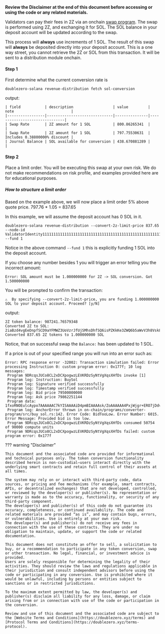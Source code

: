 **Review the Disclaimer at the end of this document before accessing or using the code or any
related materials.**


<!-- https://github.com/doublezerofoundation/doublezero-offchain/pull/159 -->


Validators can pay their fees in 2Z via an onchain [swap program](https://github.com/doublezerofoundation/doublezero-offchain/tree/main/crates/solana-interface/sol-conversion). The swap is performed using 2Z, and exchanging it for SOL. The SOL balance in your deposit account will be updated according to the swap.


This process will **always** use increments of 1 SOL. The result of this swap will **always** be deposited directly into your deposit account. This is a one way street, you cannot retrieve the 2Z or SOL from this transaction. It will be sent to a distribution module onchain.


#### Step 1
First determine what the current conversion rate is


```
doublezero-solana revenue-distribution fetch sol-conversion
```


output:
```
| field           | description                  | value         | note                          |
|-----------------|------------------------------|---------------|-------------------------------|
| Swap Rate       | 2Z amount for 1 SOL          | 800.86265341  |                               |
| Swap Rate       | 2Z amount for 1 SOL          | 797.75530631  | Includes 0.38800000% discount |
| Journal Balance | SOL available for conversion | 438.670881289 |                               |
```


#### Step 2
Place a limit order. You will be executing this swap at your own risk. We do not make recommendations on risk profile, and examples provided here are for educational purposes.


##### How to structure a limit order 
Based on the example above, we will now place a limit order 5% above quote price.
797.76 * 1.05 = 837.65


In this example, we will assume the deposit account has 0 SOL in it.


```
doublezero-solana revenue-distribution --convert-2z-limit-price 837.65 --node-id ValidatorIdentity11111111111111111111111111111111111111111111111111111111111111 --fund 1
```
Notice in the above command `--fund 1` this is explicitly funding 1 SOL into the deposit account.


If you choose any number besides 1 you will trigger an error telling you the incorrect amount:
```
Error: SOL amount must be 1.000000000 for 2Z -> SOL conversion. Got 1.500000000
```


You will be prompted to confirm the transaction:


```
⚠️  By specifying --convert-2z-limit-price, you are funding 1.000000000 SOL to your deposit account. Proceed? [y/N]
```


output:
```
2Z token balance: 987241.76579348
Converted 2Z to SOL: 2iaBzd4vgEeDnpfSCD9aYFMWZ3UoVzrJfUjSMhsDhfSQ6isPZKkKe3ZWQ6b5aWvV3h8Vsk8Mmde6wmCiidD4Qc6s
Converted 837.65 2Z tokens to 1.000000000 SOL
```
Notice, that on successful swap the `Balance:` has been updated to 1 SOL.


If a price is out of your specified range you will run into an error such as:
```
Error: RPC response error -32002: Transaction simulation failed: Error processing Instruction 0: custom program error: 0x177f; 10 log messages:
 Program 9DRcqsJUCo8CL2xDCXpogwzLEVKRDzSyNtVgXqsXHfDs invoke [1]
 Program log: Instruction: BuySol
 Program log: Signature verified successfully
 Program log: Timestamp verified successfully
 Program log: Bid price 79500000000
 Program log: Ask price 79862251144
 Program data: 1fxoRNOEulcAypo7AAAAAAC7kYISAAAAiD4pmBIAAAAsk/ZoAAAAAA4PxjWjgr+ERO7jDdvoOmT/WpgDFLfY+FGKKDdOw4PMAAAAAAAAAAA=
 Program log: AnchorError thrown in on-chain/programs/converter-program/src/buy_sol.rs:142. Error Code: BidTooLow. Error Number: 6015. Error Message: Provided bid is too low.
 Program 9DRcqsJUCo8CL2xDCXpogwzLEVKRDzSyNtVgXqsXHfDs consumed 50754 of 90000 compute units
 Program 9DRcqsJUCo8CL2xDCXpogwzLEVKRDzSyNtVgXqsXHfDs failed: custom program error: 0x177f
```

??? warning "Disclaimer"
    
    This document and the associated code are provided for informational and technical purposes only. The token conversion functionality described herein is non-custodial—users interact directly with the underlying smart contracts and retain full control of their assets at all times.

    The system may rely on or interact with third-party code, data sources, or pricing and fee mechanisms (for example, smart contracts, APIs, or decentralized exchanges) that are not developed, controlled, or reviewed by the developer(s) or publisher(s). No representation or warranty is made as to the accuracy, functionality, or security of any third-party component.
    The developer(s) and publisher(s) of this code do not guarantee its accuracy, completeness, or continued availability. The code and related materials are provided “as is”, and may contain bugs, errors, or vulnerabilities. Use is entirely at your own risk.
    The developer(s) and publisher(s) do not receive any fees in connection with the use of these contracts. They are under no obligation to maintain, update, or support the code or related documentation.

    This document does not constitute an offer to sell, a solicitation to buy, or a recommendation to participate in any token conversion, swap or other transaction. No legal, financial, or investment advice is provided.
    Users are solely responsible for determining the legality of their activities. They should review the laws and regulations applicable in their jurisdiction and consult independent advisors before using the code or participating in any conversion. Use is prohibited where it would be unlawful, including by persons or entities subject to sanctions or in restricted jurisdictions.

    To the maximum extent permitted by law, the developer(s) and publisher(s) disclaim all liability for any loss, damage, or claim arising from or in connection with use of the code or participation in the conversion.

    Review and use of this document and the associated code are subject to the [Website Terms and Conditions](https://doublezero.xyz/terms) and [Protocol Terms and Conditions](https://doublezero.xyz/terms-protocol).
